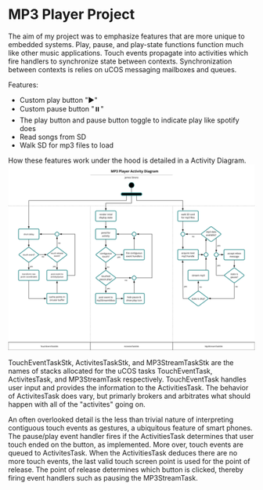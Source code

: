 # MP3 Player Project

The aim of my project was to emphasize features that are more unique to embedded systems. Play, pause, and play-state functions function
much like other music applications. Touch events propagate into activities which fire handlers to synchronize state between contexts.
Synchronization between contexts is relies on uCOS messaging mailboxes and queues.

Features:
* Custom play button "▶"    
* Custom pause button "⏸️"    
* The play button and pause button toggle to indicate play like spotify does     
* Read songs from SD    
* Walk SD for mp3 files to load

How these features work under the hood is detailed in a Activity Diagram.
![MP3-Player-Activity-Diagram.svg](./MP3-Player-Activity-Diagram.svg)

TouchEventTaskStk, ActivitesTaskStk, and MP3StreamTaskStk are the names of stacks allocated for the uCOS tasks TouchEventTask, ActivitesTask, and MP3StreamTask respectively. TouchEventTask handles user input and provides the information to the ActivitiesTask. The
behavior of ActivitesTask does vary, but primarly brokers and arbitrates what should happen with all of the "activites" going on.

An often overlooked detail is the less than trivial nature of interpreting contiguous touch events as gestures, a ubiquitous feature of smart phones. The pause/play event handler fires if the ActivitiesTask determines that user touch ended on the button, as implemented.
More over, touch events are queued to ActivitesTask. When the ActivitiesTask deduces there are no more touch events, the last valid touch
screen point is used for the point of release. The point of release determines which button is clicked, thereby firing event handlers such
as pausing the MP3StreamTask.
